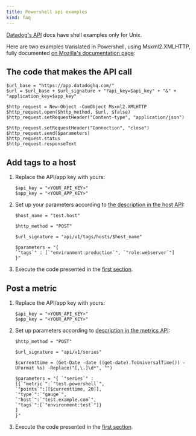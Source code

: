 ```yaml
---
title: Powershell api examples
kind: faq
---
```


[Datadog's API][1] docs have shell examples only for Unix.

Here are two examples translated in Powershell, using Msxml2.XMLHTTP, fully documented [on Mozilla's documentation page][2]: 

## The code that makes the API call

```
$url_base = "https://app.datadoghq.com/" 
$url = $url_base + $url_signature + "?api_key=$api_key" + "&" + "application_key=$app_key"

$http_request = New-Object -ComObject Msxml2.XMLHTTP 
$http_request.open($http_method, $url, $false) 
$http_request.setRequestHeader("Content-type", "application/json")

$http_request.setRequestHeader("Connection", "close") 
$http_request.send($parameters) 
$http_request.status 
$http_request.responseText
```

## Add tags to a host

1. Replace the API/app key with yours:

    ```
    $api_key = "<YOUR_API_KEY>" 
    $app_key = "<YOUR_APP_KEY>"
    ```

2. Set up your parameters according to [the description in the host API][3]:

    ```
    $host_name = "test.host"

    $http_method = "POST"

    $url_signature = "api/v1/tags/hosts/$host_name"

    $parameters = "{ 
    `"tags`" : [`"environment:production`", `"role:webserver`"] 
    }"
    ```

3. Execute the code presented in the [first section](#the-code-that-makes-the-api-call).

## Post a metric

1. Replace the API/app key with yours:

    ```
    $api_key = "<YOUR_API_KEY>" 
    $app_key = "<YOUR_APP_KEY>"
    ```

2. Set up parameters according to [description in the metrics API][4]:

    ```
    $http_method = "POST"

    $url_signature = "api/v1/series"

    $currenttime = (Get-Date -date ((get-date).ToUniversalTime()) -UFormat %s) -Replace("[,\.]\d*", "")

    $parameters = "{ `"series`" :
    [{`"metric`":`"test.powershell`",
    `"points`":[[$currenttime, 20]],
    `"type`":`"gauge`",
    `"host`":`"test.example.com`",
    `"tags`":[`"environment:test`"]}
    ]
    }"
    ```

3. Execute the code presented in the [first section](#the-code-that-makes-the-api-call).

[1]: /api
[2]: https://developer.mozilla.org/en-US/docs/Web/API/XMLHttpRequest
[3]: /api/#hosts
[4]: /api/#metrics
